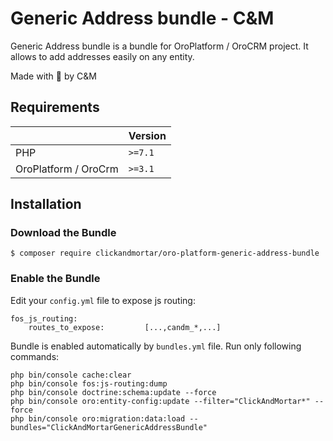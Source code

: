 # Generic Address bundle - C&M

Generic Address bundle is a bundle for OroPlatform / OroCRM project. It allows to add addresses easily on any entity.

Made with :blue_heart: by C&M

## Requirements

|                                     | Version |
| ----------------------------------- | ------- |
| PHP                                 | `>=7.1` |
| OroPlatform / OroCrm                | `>=3.1` |

## Installation

### Download the Bundle

```console
$ composer require clickandmortar/oro-platform-generic-address-bundle
```

### Enable the Bundle

Edit your `config.yml` file to expose js routing:

```
fos_js_routing:
    routes_to_expose:         [...,candm_*,...]
```

Bundle is enabled automatically by `bundles.yml` file.
Run only following commands:

```
php bin/console cache:clear
php bin/console fos:js-routing:dump
php bin/console doctrine:schema:update --force
php bin/console oro:entity-config:update --filter="ClickAndMortar*" --force
php bin/console oro:migration:data:load --bundles="ClickAndMortarGenericAddressBundle"
```

